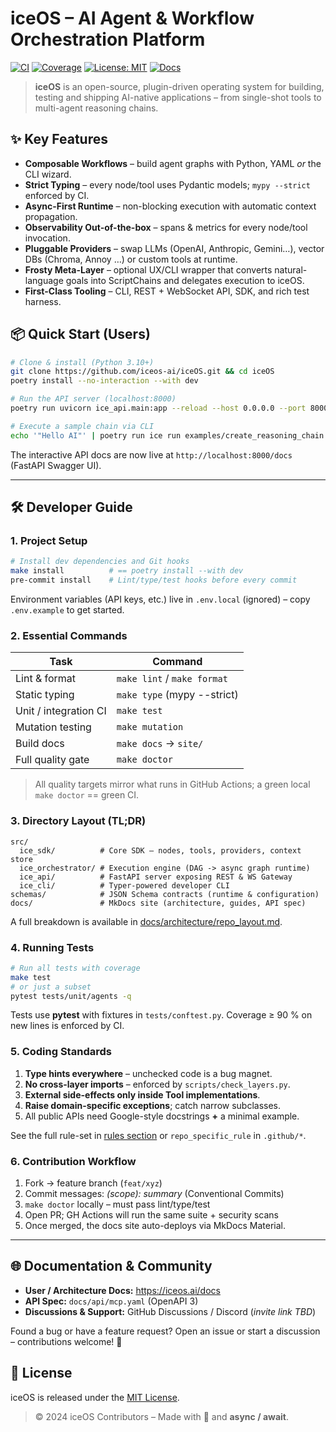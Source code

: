 # iceOS – AI Agent & Workflow Orchestration Platform

[![CI](https://img.shields.io/github/actions/workflow/status/iceos-ai/iceOS/ci.yml?label=CI&logo=github)](https://github.com/iceos-ai/iceOS/actions)
[![Coverage](https://img.shields.io/codecov/c/github/iceos-ai/iceOS?logo=codecov)](https://codecov.io/gh/iceos-ai/iceOS)
[![License: MIT](https://img.shields.io/badge/License-MIT-blue.svg)](LICENSE)
[![Docs](https://img.shields.io/badge/docs-mkdocs%20latest-blue)](https://iceos.ai/docs)

> **iceOS** is an open-source, plugin-driven operating system for building, testing and shipping AI-native applications – from single-shot tools to multi-agent reasoning chains.

## ✨ Key Features

* **Composable Workflows** – build agent graphs with Python, YAML _or_ the CLI wizard.
* **Strict Typing** – every node/tool uses Pydantic models; `mypy --strict` enforced by CI.
* **Async-First Runtime** – non-blocking execution with automatic context propagation.
* **Observability Out-of-the-box** – spans & metrics for every node/tool invocation.
* **Pluggable Providers** – swap LLMs (OpenAI, Anthropic, Gemini…), vector DBs (Chroma, Annoy …) or custom tools at runtime.
* **Frosty Meta-Layer** – optional UX/CLI wrapper that converts natural-language goals into ScriptChains and delegates execution to iceOS.
* **First-Class Tooling** – CLI, REST + WebSocket API, SDK, and rich test harness.

## 📦 Quick Start (Users)

```bash
# Clone & install (Python 3.10+)
git clone https://github.com/iceos-ai/iceOS.git && cd iceOS
poetry install --no-interaction --with dev

# Run the API server (localhost:8000)
poetry run uvicorn ice_api.main:app --reload --host 0.0.0.0 --port 8000

# Execute a sample chain via CLI
echo '"Hello AI"' | poetry run ice run examples/create_reasoning_chain.py --json
```

The interactive API docs are now live at `http://localhost:8000/docs` (FastAPI Swagger UI).

---

## 🛠️  Developer Guide

### 1. Project Setup

```bash
# Install dev dependencies and Git hooks
make install          # == poetry install --with dev
pre-commit install    # Lint/type/test hooks before every commit
```

Environment variables (API keys, etc.) live in `.env.local` (ignored) – copy `.env.example` to get started.

### 2. Essential Commands

| Task                  | Command                              |
|-----------------------|--------------------------------------|
| Lint & format         | `make lint`  /  `make format`        |
| Static typing         | `make type` (mypy --strict)          |
| Unit / integration CI | `make test`                          |
| Mutation testing      | `make mutation`                      |
| Build docs            | `make docs` → `site/`                |
| Full quality gate     | `make doctor`                        |

> All quality targets mirror what runs in GitHub Actions; a green local `make doctor` == green CI.

### 3. Directory Layout (TL;DR)

```text
src/
  ice_sdk/          # Core SDK – nodes, tools, providers, context store
  ice_orchestrator/ # Execution engine (DAG -> async graph runtime)
  ice_api/          # FastAPI server exposing REST & WS Gateway
  ice_cli/          # Typer-powered developer CLI
schemas/            # JSON Schema contracts (runtime & configuration)
docs/               # MkDocs site (architecture, guides, API spec)
```

A full breakdown is available in [docs/architecture/repo_layout.md](docs/architecture/repo_layout.md).

### 4. Running Tests

```bash
# Run all tests with coverage
make test
# or just a subset
pytest tests/unit/agents -q
```

Tests use **pytest** with fixtures in `tests/conftest.py`. Coverage ≥ 90 % on new lines is enforced by CI.

### 5. Coding Standards

1. **Type hints everywhere** – unchecked code is a bug magnet.
2. **No cross-layer imports** – enforced by `scripts/check_layers.py`.
3. **External side-effects only inside Tool implementations**.
4. **Raise domain-specific exceptions**; catch narrow subclasses.
5. All public APIs need Google-style docstrings **+** a minimal example.

See the full rule-set in [rules section](#) or `repo_specific_rule` in `.github/*`.

### 6. Contribution Workflow

1. Fork → feature branch (`feat/xyz`)
2. Commit messages: _<type>(scope): summary_ (Conventional Commits)
3. `make doctor` locally – must pass lint/type/test
4. Open PR; GH Actions will run the same suite + security scans
5. Once merged, the docs site auto-deploys via MkDocs Material.

---

## 🌐  Documentation & Community

* **User / Architecture Docs:** https://iceos.ai/docs
* **API Spec:** `docs/api/mcp.yaml` (OpenAPI 3)
* **Discussions & Support:** GitHub Discussions / Discord (*invite link TBD*)

Found a bug or have a feature request? Open an issue or start a discussion – contributions welcome! 🤗

## 📄 License

iceOS is released under the [MIT License](LICENSE).

> © 2024 iceOS Contributors – Made with 💙 and **async / await**. 